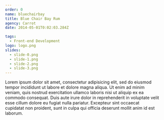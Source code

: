 ```yaml
---
order: 0
name: bluechairbay
title: Blue Chair Bay Rum
agency: Carrot
date: 2014-05-01T0:02:03.284Z

tags:
  - Front-end Development
logo: logo.png
slides:
  - slide-0.png
  - slide-1.png
  - slide-2.png
  - slide-3.png
---
```

Lorem ipsum dolor sit amet, consectetur adipisicing elit, sed do eiusmod tempor incididunt ut labore et dolore magna aliqua. Ut enim ad minim veniam, quis nostrud exercitation ullamco laboris nisi ut aliquip ex ea commodo consequat. Duis aute irure dolor in reprehenderit in voluptate velit esse cillum dolore eu fugiat nulla pariatur. Excepteur sint occaecat cupidatat non proident, sunt in culpa qui officia deserunt mollit anim id est laborum.
